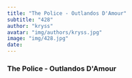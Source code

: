 ```yaml
---
title: "The Police - Outlandos D'Amour"
subtitle: "428"
author: "kryss"
avatar: "img/authors/kryss.jpg"
image: "img/428.jpg"
date:
---
```


### The Police - Outlandos D'Amour
